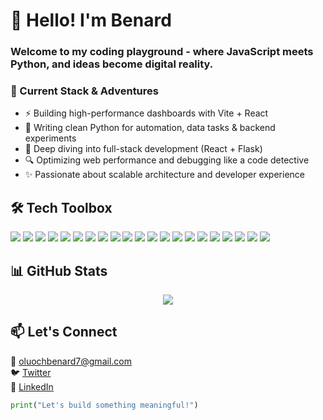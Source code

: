# 👋 Hello! I'm Benard

### Welcome to my coding playground - where JavaScript meets Python, and ideas become digital reality.

### 🚀 Current Stack & Adventures

- ⚡ Building high-performance dashboards with Vite + React  
- 🐍 Writing clean Python for automation, data tasks & backend experiments  
- 🌱 Deep diving into full-stack development (React + Flask)  
- 🔍 Optimizing web performance and debugging like a code detective  
- ✨ Passionate about scalable architecture and developer experience  

## 🛠 Tech Toolbox

<p align="left">
  <!-- Frontend -->
  <img src="https://img.shields.io/badge/React-20232A?style=flat&logo=react&logoColor=61DAFB" />
  <img src="https://img.shields.io/badge/Vite-646CFF?style=flat&logo=vite&logoColor=white" />
  <img src="https://img.shields.io/badge/Next.js-000000?style=flat&logo=next.js&logoColor=white" />
  <img src="https://img.shields.io/badge/JavaScript-F7DF1E?style=flat&logo=javascript&logoColor=black" />
  <img src="https://img.shields.io/badge/TypeScript-3178C6?style=flat&logo=typescript&logoColor=white" />
  <img src="https://img.shields.io/badge/HTML5-E34F26?style=flat&logo=html5&logoColor=white" />
  <img src="https://img.shields.io/badge/CSS3-1572B6?style=flat&logo=css3&logoColor=white" />
  
  <!-- Backend -->
  <img src="https://img.shields.io/badge/Python-3776AB?style=flat&logo=python&logoColor=white" />
  <img src="https://img.shields.io/badge/FastAPI-009688?style=flat&logo=fastapi&logoColor=white" />
  <img src="https://img.shields.io/badge/Flask-000000?style=flat&logo=flask&logoColor=white" />
  <img src="https://img.shields.io/badge/Node.js-339933?style=flat&logo=node.js&logoColor=white" />
  <img src="https://img.shields.io/badge/PostgreSQL-336791?style=flat&logo=postgresql&logoColor=white" />
  <img src="https://img.shields.io/badge/SQLAlchemy-000000?style=flat&logo=sqlalchemy&logoColor=white" />
  <img src="https://img.shields.io/badge/REST%20API-FF6F00?style=flat&logo=api&logoColor=white" />
  <img src="https://img.shields.io/badge/OpenAPI-6BA539?style=flat&logo=openapiinitiative&logoColor=white" />

  
  <!-- Tools -->
  <img src="https://img.shields.io/badge/Git-F05032?style=flat&logo=git&logoColor=white" />
  <img src="https://img.shields.io/badge/GitHub-181717?style=flat&logo=github&logoColor=white" />
  <img src="https://img.shields.io/badge/Axios-5A29E4?style=flat&logo=axios&logoColor=white" />
  <img src="https://img.shields.io/badge/Firebase-FFCA28?style=flat&logo=firebase&logoColor=black" />
  <img src="https://img.shields.io/badge/Vercel-000000?style=flat&logo=vercel&logoColor=white" />
  <img src="https://img.shields.io/badge/Netlify-00C7B7?style=flat&logo=netlify&logoColor=white" />
</p>

## 📊 GitHub Stats

<p align="center">
  <img src="https://github-readme-stats.vercel.app/api?username=OluochBen&show_icons=true&theme=radical" />

</p>

## 📫 Let's Connect

📧 oluochbenard7@gmail.com  
🐦 [Twitter](https://x.com/Ben_Oluoch1)  
💼 [LinkedIn](https://www.linkedin.com/in/benard-oluoch/)  

```python
print("Let's build something meaningful!")
